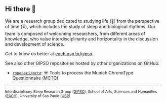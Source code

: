 ## Hi there 👋

We are a research group dedicated to studying life (🌱) from the perspective of time (⏳), which includes the study of sleep and biological rhythms. Our team is composed of welcoming  researchers, from different areas of knowledge, who value interdisciplinarity and horizontality in the discussion and development of science.

Get to know us better at [each.usp.br/gipso](http://each.usp.br/gipso).

See also other GIPSO repositories hosted by other organizations on GitHub:

* [`ropensci/mctq`](https://github.com/ropensci/mctq): ☀ Tools to process the Munich ChronoType Questionnaire (MCTQ)

---

<sub>Interdisciplinary Sleep Research Group ([GIPSO](http://each.usp.br/gipso)), School of Arts, Sciences and Humanities ([EACH](http://each.usp.br/)), University of Sao Paulo ([USP](http://usp.br/))</sub>
